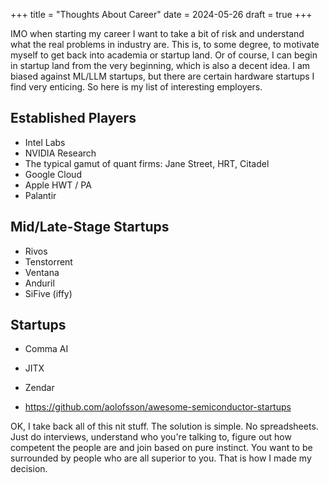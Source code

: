 +++
title = "Thoughts About Career"
date = 2024-05-26
draft = true
+++

IMO when starting my career I want to take a bit of risk and understand what the real problems in industry are.
This is, to some degree, to motivate myself to get back into academia or startup land.
Or of course, I can begin in startup land from the very beginning, which is also a decent idea.
I am biased against ML/LLM startups, but there are certain hardware startups I find very enticing.
So here is my list of interesting employers.

## Established Players

- Intel Labs
- NVIDIA Research
- The typical gamut of quant firms: Jane Street, HRT, Citadel
- Google Cloud
- Apple HWT / PA
- Palantir

## Mid/Late-Stage Startups

- Rivos
- Tenstorrent
- Ventana
- Anduril
- SiFive (iffy)

## Startups

- Comma AI
- JITX
- Zendar

- https://github.com/aolofsson/awesome-semiconductor-startups

OK, I take back all of this nit stuff. The solution is simple. No spreadsheets. Just do interviews, understand who you're talking to, figure out how competent the people are and join based on pure instinct. You want to be surrounded by people who are all superior to you. That is how I made my decision.

